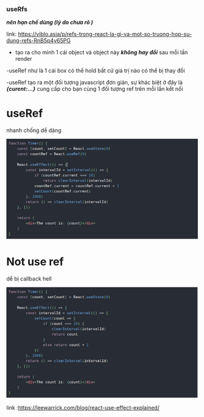 ### useRfs

**_nên hạn chế dùng (lý do chưa rõ )_**

link: https://viblo.asia/p/refs-trong-react-la-gi-va-mot-so-truong-hop-su-dung-refs-RnB5p4y65PG

- tạo ra cho mình 1 cái object và object này **_không hay đổi_** sau mỗi lần render

-useRef như là 1 cái box có thể hold bất cứ giá trị nào có thể bị thay đổi

-useRef tạo ra một đối tượng javascript đơn giản, sự khác biệt ở đây là **_{curent:...}_** cung cấp cho bạn cùng 1 đối tượng ref trên mỗi lần kết nối

# useRef

nhanh chống dể dàng

<p align="center">
<img src="./image/useRef.png">
</p>

# Not use ref

dể bị callback hell

<p align="center">
<img src="./image/not_useRef.png">
</p>

link :https://leewarrick.com/blog/react-use-effect-explained/
